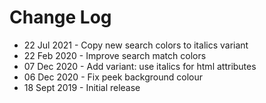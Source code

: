 # Change Log

- 22 Jul 2021 - Copy new search colors to italics variant
- 22 Feb 2020 - Improve search match colors
- 07 Dec 2020 - Add variant: use italics for html attributes
- 06 Dec 2020 - Fix peek background colour
- 18 Sept 2019 - Initial release
